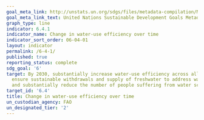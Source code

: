 ```yaml
---
goal_meta_link: http://unstats.un.org/sdgs/files/metadata-compilation/Metadata-Goal-6.pdf
goal_meta_link_text: United Nations Sustainable Development Goals Metadata (pdf 428kB)
graph_type: line
indicator: 6.4.1
indicator_name: Change in water-use efficiency over time
indicator_sort_order: 06-04-01
layout: indicator
permalink: /6-4-1/
published: true
reporting_status: complete
sdg_goal: '6'
target: By 2030, substantially increase water-use efficiency across all sectors and
  ensure sustainable withdrawals and supply of freshwater to address water scarcity
  and substantially reduce the number of people suffering from water scarcity
target_id: '6.4'
title: Change in water-use efficiency over time
un_custodian_agency: FAO
un_designated_tier: '2'
---
```

